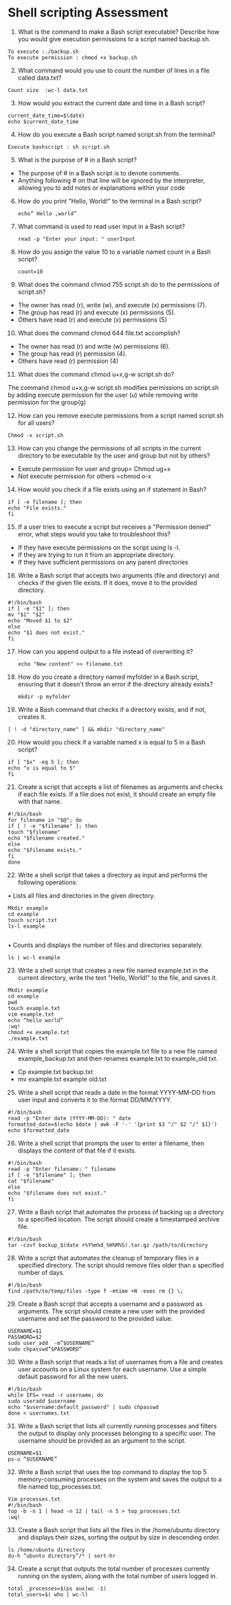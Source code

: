 

# Shell scripting Assessment
    
1. What is the command to make a Bash script executable? Describe how you would give execution permissions to a script named backup.sh. 
``` 
To execute :./backup.sh
To execute permission : chmod +x backup.sh
```

2. What command would you use to count the number of lines in a file called data.txt? 
```
Count size  :wc-l data.txt
```  
3. How would you extract the current date and time in a Bash script? 
```
current_date_time=$(date)
echo $current_date_time
```
4. How do you execute a Bash script named script.sh from the terminal?
```
Execute bashscript : sh script.sh 
```
5. What is the purpose of # in a Bash script? 

- The purpose of # in a Bash script is to denote comments.
- Anything following # on that line will be ignored by the interpreter, allowing you to add notes or explanations within your code  

6. How do you print "Hello, World!" to the terminal in a Bash script?

       echo” Hello ,world” 

7. What command is used to read user input in a Bash script? 

       read -p "Enter your input: " userInput

8. How do you assign the value 10 to a variable named count in a Bash script? 

       count=10
    
9. What does the command chmod 755 script.sh do to the permissions of script.sh? 
 
- The owner has read (r), write (w), and execute (x) permissions (7).
- The group has read (r) and execute (x) permissions (5).
- Others have read (r) and execute (x) permissions (5) 
 
10. What does the command chmod 644 file.txt accomplish?
   
- The owner has read (r) and write (w) permissions (6).
- The group has read (r) permission (4).
- Others have read (r) permission (4)

11. What does the command chmod u+x,g-w script.sh do? 

The command chmod u+x,g-w script.sh modifies permissions on script.sh by adding execute permission for the user (u) while 
removing write permission for the group(g) 
            
12. How can you remove execute permissions from a script named script.sh for all users? 
```
Chmod -x script.sh
```
    
13. How can you change the permissions of all scripts in the current directory to be executable by the user and group but not by others?
    
- Execute permission for user and group=  Chmod ug+x
- Not execute permission for others =chmod o-x
    
14. How would you check if a file exists using an if statement in Bash? 

```
if [ -e filename ]; then
echo "File exists."
fi
```              
               
15. If a user tries to execute a script but receives a "Permission denied" error, what steps would you take to troubleshoot this?

-  If they have execute permissions on the script using ls -l.
- If they are trying to run it from an appropriate directory.
- If they have sufficient permissions on any parent directories
 
16. Write a Bash script that accepts two arguments (file and directory) and checks if the given file exists. If it does, move it to the provided directory.

```
#!/bin/bash
if [ -e "$1" ]; then
mv "$1" "$2"
echo "Moved $1 to $2"
else
echo "$1 does not exist."
fi
```                             

17. How can you append output to a file instead of overwriting it? 

        echo "New content" >> filename.txt

    
18. How do you create a directory named myfolder in a Bash script, ensuring that it doesn't throw an error if the directory already exists? 

        mkdir -p myfolder

19. Write a Bash command that checks if a directory exists, and if not, creates it. 

```
[ ! -d "directory_name" ] && mkdir "directory_name"

```
20. How would you check if a variable named x is equal to 5 in a Bash script?

```
if [ "$x" -eq 5 ]; then
echo "x is equal to 5"
fi
```

21. Create a script that accepts a list of filenames as arguments and checks if each file exists. If a file does not exist, it should create an empty file with that name. 
```
#!/bin/bash
for filename in "$@"; do
if [ ! -e "$filename" ]; then
touch "$filename"
echo "$filename created."
else
echo "$filename exists."
fi
done
```
   
22. Write a shell script that takes a directory as input and performs the following operations: 
 
• Lists all files and directories in the given directory.
        
    Mkdir example
    cd example
    touch script.txt
    ls-l example   
                            
• Counts and displays the number of files and directories separately.

    ls | wc-l example
                               
   
23. Write a shell script that creates a new file named example.txt in the current directory, write the text "Hello, World!" to the file, and saves it. 
```
Mkdir example
cd example
pwd
touch example.txt
vim example.txt
echo “hello world”
:wq!
chmod +x example.txt
./example.txt
```                       

24. Write a shell script that copies the example.txt file to a new file named example_backup.txt and then renames example.txt to example_old.txt. 

- Cp example.txt backup.txt
- mv example.txt example old.txt 

25. Write a shell script that reads a date in the format YYYY-MM-DD from user input and converts it to the format DD/MM/YYYY. 

```
#!/bin/bash 
read -p "Enter date (YYYY-MM-DD): " date 
formatted_date=$(echo $date | awk -F '-' '{print $3 "/" $2 "/" $1}') 
echo $formatted_date 
```

26. Write a shell script that prompts the user to enter a filename, then displays the content of that file if it exists. 

```
#!/bin/bash 
read -p "Enter filename: " filename 
if [ -e "$filename" ]; then 
cat "$filename" 
else 
echo "$filename does not exist." 
fi 
```

27. Write a Bash script that automates the process of backing up a directory to a specified location. The script should create a timestamped archive file.
```
#!/bin/bash 
tar -czvf backup_$(date +%Y%m%d_%H%M%S).tar.gz /path/to/directory
```

28. Write a script that automates the cleanup of temporary files in a specified directory. The script should remove files older than a specified number of days. 
```
#!/bin/bash 
find /path/to/temp/files -type f -mtime +N -exec rm {} \; 
```

29. Create a Bash script that accepts a username and a password as arguments. The script should create a new user with the provided username and set the password to the provided value.
```
USERNAME=$1
PASSWORD=$2
sudo user_add  -m”$USERNAME”
sudo chpasswd”$PASSWORD” 
```

30. Write a Bash script that reads a list of usernames from a file and creates user accounts on a Linux system for each username. Use a simple default password for all the new users. 
```
#!/bin/bash 
while IFS= read -r username; do 
sudo useradd $username 
echo "$username:default_password" | sudo chpasswd 
done < usernames.txt 
```

31. Write a Bash script that lists all currently running processes and filters the output to display only processes belonging to a specific user. The username should be provided as an argument to the script.

```
USERNAME=$1
ps-u “$USERNAME”
```
32. Write a Bash script that uses the top command to display the top 5 memory-consuming processes on the system and saves the output to a file named top_processes.txt.

```    
Vim processes.txt
#!/bin/bash  
top -b -n 1 | head -n 12 | tail -n 5 > top_processes.txt  
:wq!
```
33. Create a Bash script that lists all the files in the /home/ubuntu directory and displays their sizes, sorting the output by size in descending order.
     
``` 
ls /home/ubuntu directory
du-h ”ubuntu directory”/* | sort-hr   
```

34. Create a script that outputs the total number of processes currently running on the system, along with the total number of users logged in. 
```        
total _processes=$(ps aux|wc -1) 
total_users=$( who | wc-l)
```



